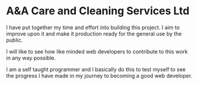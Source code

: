 # A&A Care and Cleaning Services Ltd

I have put together my time and effort into building this project. I aim to improve upon it
and make it production ready for the general use by the public.

I will like to see how like minded web developers to contribute to this work in any way possible.

I am a self taught programmer and I basically do this to test myself to see the progress I have made in my journey to becoming a good web developer.